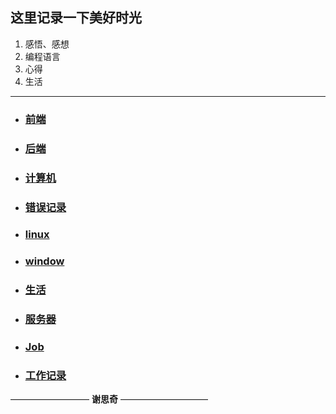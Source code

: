 这里记录一下美好时光
--

1. 感悟、感想
2. 编程语言
3. 心得
4. 生活

------

- ### [前端](https://github.com/kitebear/Programming-a-diary/tree/master/%E5%89%8D%E7%AB%AF%E7%AC%94%E8%AE%B0)

- ### [后端](https://github.com/kitebear/Programming-a-diary/tree/master/%E5%90%8E%E7%AB%AF)

- ### [计算机](https://github.com/kitebear/Programming-a-diary/tree/master/%E8%AE%A1%E7%AE%97%E6%9C%BA)

- ### [错误记录](https://github.com/kitebear/Programming-a-diary/tree/master/error-notes)

- ### [linux](https://github.com/kitebear/Programming-a-diary/tree/master/linux)

- ### [window](https://github.com/kitebear/Programming-a-diary/tree/master/window)

- ### [生活](https://github.com/kitebear/Programming-a-diary/tree/master/life)

- ### [服务器](https://github.com/kitebear/Programming-a-diary/tree/master/%E6%9C%8D%E5%8A%A1%E5%99%A8)

- ### [Job](https://github.com/kitebear/Programming-a-diary/tree/master/job)

- ### [工作记录](https://github.com/kitebear/Programming-a-diary/tree/master/%E5%B7%A5%E4%BD%9C%E8%AE%B0%E5%BD%95)


—————————  **谢思奇** ——————————
